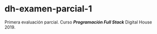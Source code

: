 # dh-examen-parcial-1
Primera evaluación parcial. Curso ***Programación Full Stack*** Digital House 2019.
